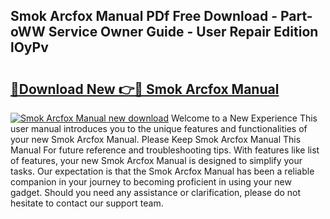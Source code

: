 ## Smok Arcfox Manual PDf Free Download - Part-oWW Service Owner Guide - User Repair Edition lOyPv

# <h2><a href="http://cf24215.oget.top/?id=Smok+Arcfox+Manual">🔗Download New 👉🔴 Smok Arcfox Manual</a></h2>

[![Smok Arcfox Manual new download](https://i.imgur.com/5g1atiW.png)](http://cf24215.oget.top/?id=Smok+Arcfox+Manual)
Welcome to a New Experience This user manual introduces you to the unique features and functionalities of your new Smok Arcfox Manual. Please Keep Smok Arcfox Manual This Manual For future reference and troubleshooting tips. With features like list of features, your new Smok Arcfox Manual is designed to simplify your tasks. Our expectation is that the Smok Arcfox Manual has been a reliable companion in your journey to becoming proficient in using your new gadget. Should you need any assistance or clarification, please do not hesitate to contact our support team.
